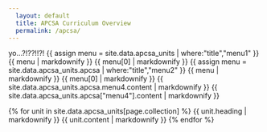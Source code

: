 ```yaml
---
  layout: default
  title: APCSA Curriculum Overview
  permalink: /apcsa/
---
```

yo...?!??!!?!
{{ assign menu = site.data.apcsa_units | where:"title","menu1" }}
{{ menu | markdownify }}
{{ menu[0] | markdownify }}
{{ assign menu = site.data.apcsa_units.apcsa | where:"title","menu2" }}
{{ menu | markdownify }}
{{ menu[0] | markdownify }}
{{ site.data.apcsa_units.apcsa.menu4.content | markdownify }}
{{ site.data.apcsa_units.apcsa["menu4"].content | markdownify }}

{% for unit in site.data.apcsa_units[page.collection] %}
  {{ unit.heading | markdownify }}
  {{ unit.content | markdownify }}
{% endfor %}
